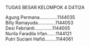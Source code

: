 TUGAS BESAR KELOMPOK 4 D4TI2A

Agung Permana..............1144035 </br>
Billy Ramayuda..............1144053 </br>
Desi Febrianti..............1144005 </br>
Nurila Faradila Irfan.......1144121 </br>
Putri Suciani Hafid.........1144061 </br>
